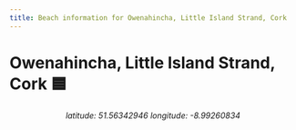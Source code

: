 ```yaml
---
title: Beach information for Owenahincha, Little Island Strand, Cork
---
```

# Owenahincha, Little Island Strand, Cork 🟦

<div align="center"><i>latitude: 51.56342946 longitude: -8.99260834</i></div>